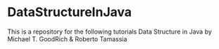 DataStructureInJava
===================

This is a repository for the following tutorials Data Structure in Java by Michael T. GoodRich &amp; Roberto Tamassia
